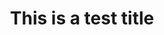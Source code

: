 ---
layout: article
title: This is a test title
image_path: /images/transformations/001/banner.png
---